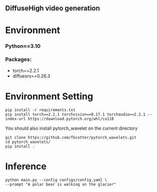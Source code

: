 ## DiffuseHigh video generation

# Environment
### Python==3.10   
### Packages:
* torch==2.2.1   
* diffuesrs==0.26.3

# Environment Setting
```Shell
pip install -r requirements.txt
pip install torch==2.2.1 torchvision==0.17.1 torchaudio==2.2.1 --index-url https://download.pytorch.org/whl/cu118
```

You should also install pytorch_wavelet on the current directory
```Shell
git clone https://github.com/fbcotter/pytorch_wavelets.git
cd pytorch_wavelets/
pip install .
```

# Inference
```Shell
python main.py --config configs/config.yaml \
--prompt "A polar bear is walking on the glacier"
```
